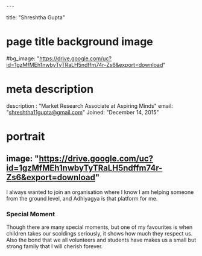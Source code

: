 
    ---
title: "Shreshtha Gupta"
# page title background image
#bg_image: "https://drive.google.com/uc?id=1gzMfMEh1nwbyTyTRaLH5ndffm74r-Zs6&export=download"
# meta description
description : "Market Research Associate at Aspiring Minds"
email: "shreshtha11gupta@gmail.com"
Joined: "December 14, 2015"
# portrait
image: "https://drive.google.com/uc?id=1gzMfMEh1nwbyTyTRaLH5ndffm74r-Zs6&export=download"
---

I always wanted to join an organisation where I know I am helping someone from the ground level, and Adhiyagya is that platform for me.

### Special Moment
Though there are many special moments, but one of my favourites is when children takes our scoldings seriously, it shows how much they respect us. Also the bond that we all volunteers and students have makes us a small but strong family that I will cherish forever.

